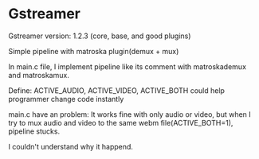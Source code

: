 Gstreamer
=========

Gstreamer version: 1.2.3 (core, base, and good plugins)

Simple pipeline with matroska plugin(demux + mux)

In main.c file, I implement pipeline like its comment with matroskademux and matroskamux.

Define: ACTIVE_AUDIO, ACTIVE_VIDEO, ACTIVE_BOTH could help programmer change code instantly

main.c have an problem:
  It works fine with only audio or video, but when I try to mux audio and video to the same webm file(ACTIVE_BOTH=1), pipeline stucks.
  
  I couldn't understand why it happend.
